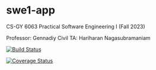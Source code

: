 # swe1-app

CS-GY 6063 Practical Software Engineering I
(Fall 2023)

Professor: Gennadiy Civil
TA: Hariharan Nagasubramaniam

[![Build Status](https://travis-ci.com/aya0221/swe1-app.svg?branch=main)](https://travis-ci.com/aya0221/swe1-app)

[![Coverage Status](https://coveralls.io/repos/github/aya0221/swe1-app/badge.svg)](https://coveralls.io/github/aya0221/swe1-app)